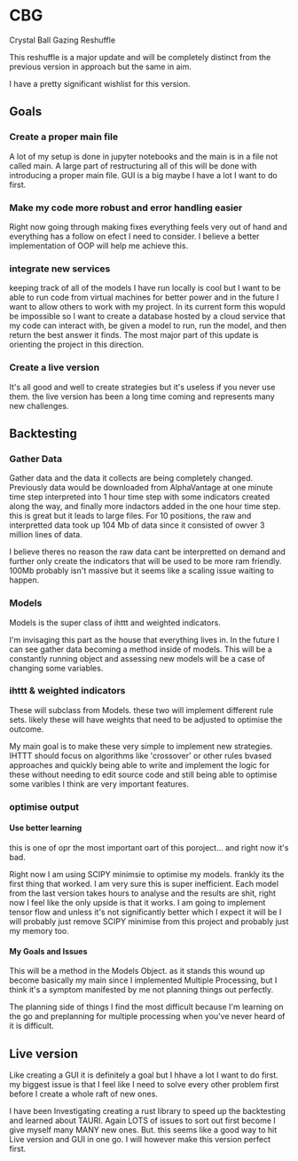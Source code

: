 # CBG

Crystal Ball Gazing
Reshuffle

This reshuffle is a major update and will be completely distinct from the previous version in approach but the same in aim.

I have a pretty significant wishlist for this version.

## Goals

### Create a proper main file

A lot of my setup is done in jupyter notebooks and the main is in a file not called main. A large part of restructuring all of this will be done with introducing a proper main file. GUI is a big maybe I have a lot I want to do first.

### Make my code more robust and error handling easier

Right now going through making fixes everything feels very out of hand and everything has a follow on efect I need to consider. I believe a better implementation
of OOP will help me achieve this.

### integrate new services

keeping track of all of the models I have run locally is cool but I want to be able to run code from virtual machines for better power and in the future I want to allow others to work with my project. In its current form this wopuld be impossible so I want to create a database hosted by a cloud service that my code can interact with, be given a model to run, run the model, and then return the best answer it finds. The most major part of this update is orienting the project in this direction.

### Create a live version

It's all good and well to create strategies but it's useless if you never use them. the live version has been a long time coming and represents many new challenges.

## Backtesting

### Gather Data

Gather data and the data it collects are being completely changed. Previously data would be downloaded from AlphaVantage at one minute time step interpreted into 1 hour time step with some indicators created along the way, and finally more indactors added in the one hour time step. this is great but it leads to large files. For 10 positions, the raw and interpretted data took up 104 Mb of data since it consisted of owver 3 million lines of data.

I believe theres no reason the raw data cant be interpretted on demand and further only create the indicators that will be used to be more ram friendly. 100Mb probably isn't massive but it seems like a scaling issue waiting to happen.

### Models

Models is the super class of ihttt and weighted indicators.

I'm invisaging this part as the house that everything lives in. In the future I can see gather data becoming a method inside of models. This will be a constantly running object and assessing new models will be a case of changing some variables.

### ihttt & weighted indicators

These will subclass from Models. these two will implement different rule sets. likely these will have weights that need to be adjusted to optimise the outcome.

My main goal is to make these very simple to implement new strategies. IHTTT should focus on algorithms like 'crossover' or other rules bvased approaches and quickly being able to write and implement the logic for these without needing to edit source code and still being able to optimise some varibles I think are very important features.

### optimise output

#### Use better learning

this is one of opr the most important oart of this poroject... and right now it's bad.

Right now I am using SCIPY minimsie to optimise my models. frankly its the first thing that worked. I am very sure this is super inefficient. Each model from the last version takes hours to analyse and the results are shit, right now I feel like the only upside is that it works. I am going to implement tensor flow and unless it's not significantly better which I expect it will be I will probably just remove SCIPY minimise from this project and probably just my memory too.

#### My Goals and Issues

This will be a method in the Models Object. as it stands this wound up become basically my main since I implemented Multiple Processing, but I think it's a symptom manifested by me not planning things out perfectly.

The planning side of things I find the most difficult because I'm learning on the go and preplanning for multiple processing when you've never heard of it is difficult.

## Live version

Like creating a GUI it is definitely a goal but I hhave a lot I want to do first. my biggest issue is that I feel like I need to solve every other problem first before I create a whole raft of new ones.

I have been Investigating creating a rust library to speed up the backtesting and learned about TAURI. Again LOTS of issues to sort out first become I give myself many MANY new ones. But. this seems like a good way to hit Live version and GUI in one go. I will however make this version perfect first.
